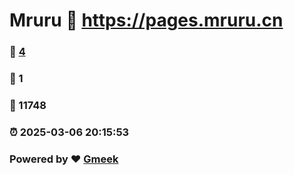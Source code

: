 # Mruru :link: https://pages.mruru.cn 
### :page_facing_up: [4](https://pages.mruru.cn/tag.html) 
### :speech_balloon: 1 
### :hibiscus: 11748 
### :alarm_clock: 2025-03-06 20:15:53 
### Powered by :heart: [Gmeek](https://github.com/Meekdai/Gmeek)

